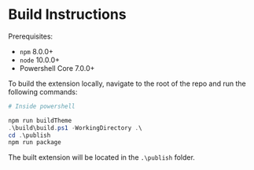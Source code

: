 # Build Instructions

Prerequisites:

- `npm` 8.0.0+
- `node` 10.0.0+
- Powershell Core 7.0.0+

To build the extension locally, navigate to the root of the repo and run the following commands:

```powershell
# Inside powershell

npm run buildTheme
.\build\build.ps1 -WorkingDirectory .\
cd .\publish
npm run package
```

The built extension will be located in the `.\publish` folder.

